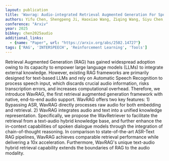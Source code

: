 ```yaml
---
layout: publication
title: 'Wavrag: Audio-integrated Retrieval Augmented Generation For Spoken Dialogue Models'
authors: Yifu Chen, Shengpeng Ji, Haoxiao Wang, Ziqing Wang, Siyu Chen, Jinzheng He, Jin Xu, Zhou Zhao
conference: "Arxiv"
year: 2025
bibkey: chen2025audio
additional_links:
  - {name: "Paper", url: "https://arxiv.org/abs/2502.14727"}
tags: ['RAG', 'INTERSPEECH', 'Reinforcement Learning', 'Tools']
---
```

Retrieval Augmented Generation (RAG) has gained widespread adoption owing to
its capacity to empower large language models (LLMs) to integrate external
knowledge. However, existing RAG frameworks are primarily designed for
text-based LLMs and rely on Automatic Speech Recognition to process speech
input, which discards crucial audio information, risks transcription errors,
and increases computational overhead. Therefore, we introduce WavRAG, the first
retrieval augmented generation framework with native, end-to-end audio support.
WavRAG offers two key features: 1) Bypassing ASR, WavRAG directly processes raw
audio for both embedding and retrieval. 2) WavRAG integrates audio and text
into a unified knowledge representation. Specifically, we propose the
WavRetriever to facilitate the retrieval from a text-audio hybrid knowledge
base, and further enhance the in-context capabilities of spoken dialogue models
through the integration of chain-of-thought reasoning. In comparison to
state-of-the-art ASR-Text RAG pipelines, WavRAG achieves comparable retrieval
performance while delivering a 10x acceleration. Furthermore, WavRAG's unique
text-audio hybrid retrieval capability extends the boundaries of RAG to the
audio modality.
